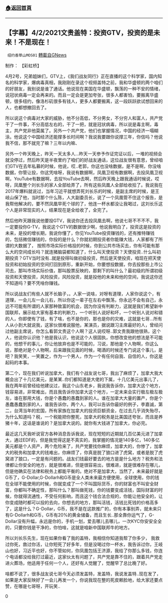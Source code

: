 ###  [:house:返回首頁](https://github.com/ourhimalayas/txt)
---

## 【字幕】4/2/2021文贵盖特：投资GTV，投资的是未来！不是现在！
` 纽约香草山MOS01` [轉載自GNews](https://gnews.org/zh-hans/1045303/)

制作： 【彩虹桥】



4月2号，兄弟姐妹们，GTV上，《我们战友同行》正在直播的这个科学家，国内知名的科学家，爆病毒真相，我刚刚在录这个视频盖特之前，我和华盛顿的两个咱们的好朋友，我别说是谁了通话。他说现在美国在华盛顿，飘荡的一种不安的情绪，说冠状病毒一定会再来的。而且一定会是更加夸张，很多人都害怕，要搬离华盛顿，很多纽约，像洛杉矶很多有钱人，更多人都要搬离，这一段跃跃欲试想回来的人，也都想撤回去了。

所以说这个病毒对大家的威胁，他不分高低，不分男女，不分穷人和富人，共产党干了一件事，不分高低左右的，干了一把，就是冠状病毒，所以说是毒主啊，毒主，共产党非他莫属了。另外一个共产党，他们也掌握情况，中国的经济一塌糊涂。他说这个中国经济还能撑多长时间啊？我说我要跟你说撑三年，你信吗？他说我不信，那不就完了嘛？三年以内嘛、

另外一个昨天晚上，昨天一天太多人…昨天一天参予作证完证以后，一堆的视频会就没停过，然后昨天是半夜里约了咱们的好战友通话，这位战友很有意思，曾经咱们GTV在去年私募的时候，他说，哎..老郭，你这也没啥数据，是不是啊，你没啥数据，你管让投，你这凭啥呀，我说有数据啊，凤凰卫视有数据啊，去投凤凰卫视啊，YouTube有数据啊，去投YouTube去啊，然后昨天晚上跟我通话时候说，哎呀，凤凰整个刘长乐的家人全部给弄了，所有这些凤凰人全部给收拾了。我说我在2017年爆料就说过，当年习近平就想弄死刘长乐的时候，是副主席的时候，是王岐山保了他，当时那个什么陈，人大副委员长，说了一个凤凰管不住这个报告，是我帮他解决的，要不然凤凰早死个球的了，他连一杯水都没让我喝过，这刘长乐这个人是非常现实的人，结果现在是全给收了，全完了。

然后他昨天跟我说他要投GTV，我说你还去投凤凰去啊，他说七哥不不不不，我一定要投你G-TV，我说这个GTV的数据很少啊，他说我明白了，投资这是投资的未来，是投的增长期，我说你懂了，你见YouTube投资赚钱的，还有推特赚钱的，包括微信赚钱的，你投的是什么？你就初期投资者你能赚大钱，人家都有了所谓的大数据了， 按照市场实际价格投的时候，你到公共市场买去，你有可能有那么大的空间成长吗？就连猪脑袋都知道了，什么叫天使投资？天使投资..什么叫初期投资？GTV当时没有..就是投得叫做初级投资，然后是天使投资，咱现在把天使投资和初始投资的空间打回到原形，重新开始，你要想投数据，你去投那些上市公司去，那叫市场实际价值，那叫股票反映的，那剩下的叫什么？最初级的所谓初级投资和天使投资，风险投资，风险投资，就是投他的未来和他的空间，我说这你还不知道吗？要不凭啥你赚钱。

所以说战友们有些人就不长脑子，。人家一说啥，对呀有道理，人家你说这个，有道理，一会儿左一会儿右，所以你这一辈子在左右中飘荡，你永远不会有自己，永远不可能有所谓的人家那种致富的机会，因为你没有判断力，这就是我们希望新中国联邦，展示给大家有基本的判断力，一个听别人说好和坏，一个听别人说对和错的人，你即使有了钱，有了啥，也不是你的，那也是你的灾难，这就是七哥…所有人从小到大就说我，这家伙很难说服他，某演员，据说跟习主席最好的人，曾经问过他副主席说，你怎么看郭文贵这个人啊？这人说哎呀..郭文贵我跟他很熟，这个人，他说你认识他？他是我认识，他说这个人很固执，你想改变他的想法是不可能的，他想干的事儿，你让他放弃也是不可能的，习说，那他是个人物啊，你这么说，那绝对是个人物啊，后来跟我见面的时候，喝酒的时候还专门说这个事儿，是吧？我笑笑，一笑置之，作为一个男人，作为一个有任何自我、自信的人，你这是起码的本事。

第二个，现在我们听说加拿大，我们有个战友说七哥，我出了麻烦了，加拿大我大概会出了十几亿美元，是某某..你们都知道是大佬的下属，十几亿美元出事儿了，我在两年前曾经给他建议过，我这个山东老乡，我说我告诉你，加拿大这个地方，钱容易进，非常难出，而且我告诉你加拿大这个地方，一定未来会实行极左极左极左，谁在那用大钱，你是个愚蠢的愚蠢到家的人。谁在加拿大大量的置产，你是个愚蠢愚蠢到家的人，谁我告诉你，两个人，我可以告诉你最好的例子，李嘉诚，第二，台湾当年的宏国，所有家族在加拿大的投资巨额资金，在过去几乎消失殆尽，为什么知道吗？税，一个税能把你整死，加拿大的税务是比美国还夸张，而且是养猪十年，这话是谁说的？是加拿大说的。就你有大钱进了加拿大，你必完。

最近这几天我听说官方各种消息告诉我说，现在短短的近期就几百亿美元进了加拿大，通过EDF的，但是我觉得这是不真实的，我掌握的情况是140多亿，140多亿美元都是个人资产，两个危险来了，共产党要找你麻烦，加拿大的，你惨了，加拿大的税务和加拿大的钱难出，你麻烦了，你真是脱了狼口进了虎窝，或者是脱了虎窝进了狼口，一定是有问题的。战友们钱最好要去的地方是是什么地方？税务和法律都让你安全的地方，就是很难进，但是很容易出，很难进，就是很难存在哪儿，但是他确实在法律和税务上都能平衡的。绝对不是加拿大，当然了，未来最好就是G币了，G-Dollar,G-Dollarh和G币是全人类未来最方便使用，全球使用，你的钱在全球不能使用的时候，你就变成了一个不叫国际货币，你的财富也不叫安全财富，你都叫不确定性，那叫什么？那叫做死钱，你的钱要变成活钱，国际财富的时候，你就得流通性，不受任何影响，而且这个钱合法合规的，你能让他安全的，让你变成随时都可以投的去向，你想去的地方，那叫活钱，活钱比死钱的价格高多了，这是什么？G-Dollar，G币，我不是在这款推广的，你有本事别弄，就未来只有G-Dollarh和G币，G币有20%的黄金储备，而且生长..那全靠你运气了，G-Dollar没有升幅，永远是你的，手机一划，爱去哪儿去哪儿，一次KYC你安安全全的，只要你钱是干净的，你怕啥，这就是咱新中国联邦牛的地方。

所以刘长乐先生，现在如果你看了我的盖特，我相信你知道我帮了你多少， 我救过你死，救过你活，让你短死了好多年，但是没喝过你一杯水，我告诉过你，王岐山也好，习近平也好，你不管如何，你凤凰包括王济源，我给了你那么多钱，你连个电话都没给我打过最近，这家伙太有问题了，共产党是靠不住的，跟着共产党走进火葬场，他适用于任何一个人，还好有人觉醒了，觉醒早了总比晚了好。

啥都不说了，很多战友说七哥今天必须发盖特，发盖特，我说发盖特..现在发了，如果是大家反映好了一会儿再发一个，你说我现在整的死皮赖脸地，给大家还要点赞，在哪是七哥呀，开玩笑..

0
